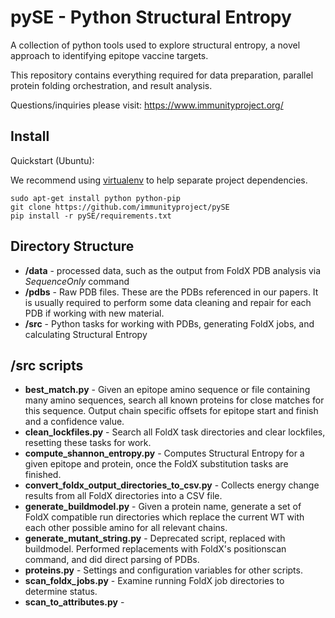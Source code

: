 # pySE - Python Structural Entropy

A collection of python tools used to explore structural entropy, a novel approach to identifying epitope vaccine targets.

This repository contains everything required for data preparation, parallel protein folding orchestration, and result analysis.

Questions/inquiries please visit: https://www.immunityproject.org/


## Install

Quickstart (Ubuntu):

We recommend using [virtualenv](https://github.com/pypa/virtualenv) to help separate project dependencies.


```
sudo apt-get install python python-pip
git clone https://github.com/immunityproject/pySE
pip install -r pySE/requirements.txt
```



## Directory Structure


* **/data** - processed data, such as the output from FoldX PDB analysis via *SequenceOnly* command
*  **/pdbs** - Raw PDB files.  These are the PDBs referenced in our papers.  It is usually required to perform some data cleaning and repair for each PDB if working with new material. 
*  **/src** - Python tasks for working with PDBs, generating FoldX jobs, and calculating Structural Entropy


## /src scripts
* **best_match.py** - Given an epitope amino sequence or file containing many amino sequences, search all known proteins for close matches for this sequence.  Output chain specific offsets for epitope start and finish and a confidence value.
* **clean_lockfiles.py** - Search all FoldX task directories and clear lockfiles, resetting these tasks for work.
* **compute_shannon_entropy.py** -  Computes Structural Entropy for a given epitope and protein, once the FoldX substitution tasks are finished.
* **convert_foldx_output_directories_to_csv.py** - Collects energy change results from all FoldX directories into a CSV file.
* **generate_buildmodel.py** - Given a protein name, generate a set of FoldX compatible run directories which replace the current WT with each other possible amino for all relevant chains.
* **generate_mutant_string.py** - Deprecated script, replaced with buildmodel.  Performed replacements with FoldX's positionscan command, and did direct parsing of PDBs. 
* **proteins.py** - Settings and configuration variables for other scripts.
* **scan_foldx_jobs.py** - Examine running FoldX job directories to determine status.
* **scan_to_attributes.py** -


